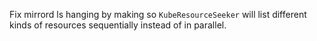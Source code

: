 Fix mirrord ls hanging by making so `KubeResourceSeeker` will list different kinds of resources sequentially instead of in parallel.
